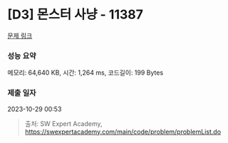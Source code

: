 # [D3] 몬스터 사냥 - 11387 

[문제 링크](https://swexpertacademy.com/main/code/problem/problemDetail.do?contestProbId=AXb6LR76vCcDFARR) 

### 성능 요약

메모리: 64,640 KB, 시간: 1,264 ms, 코드길이: 199 Bytes

### 제출 일자

2023-10-29 00:53



> 출처: SW Expert Academy, https://swexpertacademy.com/main/code/problem/problemList.do